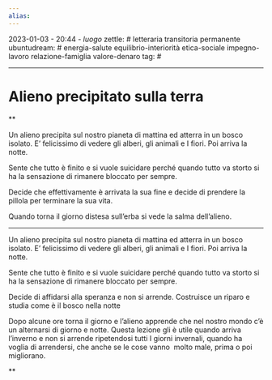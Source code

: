 ```yaml
---
alias: 
---
```

2023-01-03 - 20:44 - *luogo*
zettle: # letteraria transitoria permanente
ubuntudream: # energia-salute equilibrio-interiorità etica-sociale impegno-lavoro relazione-famiglia valore-denaro 
tag: #

---
# Alieno precipitato sulla terra

**

Un alieno precipita sul nostro pianeta di mattina ed atterra in un bosco isolato. E’ felicissimo di vedere gli alberi, gli animali e I fiori. Poi arriva la notte.

Sente che tutto è finito e si vuole suicidare perché quando tutto va storto si ha la sensazione di rimanere bloccato per sempre.

Decide che effettivamente è arrivata la sua fine e decide di prendere la pillola per terminare la sua vita.

Quando torna il giorno distesa sull’erba si vede la salma dell’alieno.

  

---

Un alieno precipita sul nostro pianeta di mattina ed atterra in un bosco isolato. E’ felicissimo di vedere gli alberi, gli animali e I fiori. Poi arriva la notte.

Sente che tutto è finito e si vuole suicidare perché quando tutto va storto si ha la sensazione di rimanere bloccato per sempre.

Decide di affidarsi alla speranza e non si arrende. Costruisce un riparo e studia come è il bosco nella notte

Dopo alcune ore torna il giorno e l’alieno apprende che nel nostro mondo c’è un alternarsi di giorno e notte. Questa lezione gli è utile quando arriva l’inverno e non si arrende ripetendosi tutti I giorni invernali, quando ha voglia di arrendersi, che anche se le cose vanno  molto male, prima o poi migliorano.

**